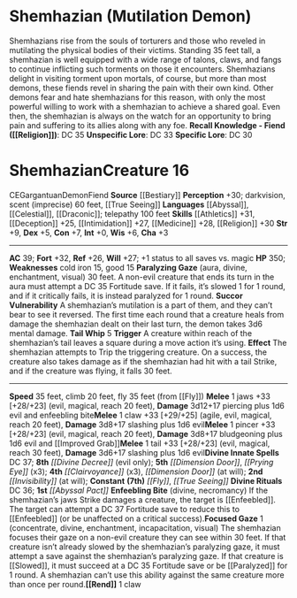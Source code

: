 ﻿---
ac: '39'
alignment: CE
all_resistance: null
burrow_speed: null
charisma: '+3'
climb_speed: '20'
constitution: '+7'
creature_ability:
- Enfeebling Bite
- Focused Gaze
- Paralyzing Gaze
- Rend
- Succor Vulnerability
- Tail Whip
creature_family: '[[DATABASE/monsterfamily/Demon|Demon]]'
description: "Shemhazians rise from the souls of torturers and those who reveled in\
  \ mutilating the physical bodies of their victims. Standing 35 feet tall, a shemhazian\
  \ is well equipped with a wide range of talons, claws, and fangs to continue inflicting\
  \ such torments on those it encounters.<br/><br/> Shemhazians delight in visiting\
  \ torment upon mortals, of course, but more than most demons, these fiends revel\
  \ in sharing the pain with their own kind. Other demons fear and hate shemhazians\
  \ for this reason, with only the most powerful willing to work with a shemhazian\
  \ to achieve a shared goal. Even then, the shemhazian is always on the watch for\
  \ an opportunity to bring pain and suffering to its allies along with any foe.<br/><br/><b><u>Recall\
  \ Knowledge - Fiend</u> ( [[DATABASE/skill/Religion|Religion]] )</b>: DC 35<br/><b><u>Unspecific\
  \ Lore</u></b>: DC 33<br/><b><u>Specific Lore</u></b>: DC 30<div class=\"viewbox\"\
  >{{ viewbox(type=monster, id=102, name=Shemhazian (Mutilation Demon)) }}</div><h1\
  \ class=\"title\">Shemhazian<span style=\"margin-left:auto; margin-right:0\">Creature\
  \ 16</span></h1><span class=\"traitalignment\">CE</span><span class=\"traitsize\"\
  >Gargantuan</span><span class=\"trait\"> [[DATABASE/trait/Demon|Demon]] </span><span\
  \ class=\"trait\"> [[DATABASE/trait/Fiend|Fiend]] </span><br/><b>Source</b> [[DATABASE/source/Bestiary|Bestiary]]\
  \ <br/><b>Perception</b> +30; darkvision, scent (imprecise) 60 feet, [[DATABASE/spell/True\
  \ Seeing|true seeing]] <br/><b>Languages</b> [[DATABASE/language/Abyssal|Abyssal]]\
  \ , [[DATABASE/language/Celestial|Celestial]] , [[DATABASE/language/Draconic|Draconic]]\
  \ ; telepathy 100 feet<br/><b>Skills</b> [[DATABASE/skill/Athletics|Athletics]]\
  \ +31, [[DATABASE/skill/Deception|Deception]] +25, [[DATABASE/skill/Intimidation|Intimidation]]\
  \ +27, [[DATABASE/skill/Medicine|Medicine]] +28, [[DATABASE/skill/Religion|Religion]]\
  \ +30<br/><b>Str</b> +9, <b>Dex</b> +5, <b>Con</b> +7, <b>Int</b> +0, <b>Wis</b>\
  \ +6, <b>Cha</b> +3<hr/><b>AC</b> 39; <b>Fort</b> +32, <b>Ref</b> +26, <b>Will</b>\
  \ +27; +1 status to all saves vs. magic<br/><b>HP</b> 350; <b>Weaknesses</b> cold\
  \ iron 15, good 15<br/><span class=\"hanging-indent\"><b>Paralyzing Gaze</b> ( [[DATABASE/trait/Aura|aura]]\
  \ , [[DATABASE/trait/Divine|divine]] , [[DATABASE/trait/Enchantment|enchantment]]\
  \ , [[DATABASE/trait/Visual|visual]] ) 30 feet. A non-evil creature that ends its\
  \ turn in the aura must attempt a DC 35 Fortitude save. If it fails, it\u2019s slowed\
  \ 1 for 1 round, and if it critically fails, it is instead paralyzed for 1 round.</span><span\
  \ class=\"hanging-indent\"> <b>Succor Vulnerability</b> A shemhazian\u2019s mutilation\
  \ is a part of them, and they can\u2019t bear to see it reversed. The first time\
  \ each round that a creature heals from damage the shemhazian dealt on their last\
  \ turn, the demon takes 3d6 mental damage.</span><span class=\"hanging-indent\"\
  > <b>Tail Whip</b> <span aria-label=\"Reaction\" class=\"action\" role=\"img\" title=\"\
  Reaction\">[reaction]</span> <b>Trigger</b> A creature within reach of the shemhazian\u2019\
  s tail leaves a square during a move action it\u2019s using. <b>Effect</b> The shemhazian\
  \ attempts to Trip the triggering creature. On a success, the creature also takes\
  \ damage as if the shemhazian had hit with a tail Strike, and if the creature was\
  \ flying, it falls 30 feet.</span><hr/><b>Speed</b> 35 feet, climb 20 feet, fly\
  \ 35 feet (from [[DATABASE/spell/Fly|fly]] )<br/><span class=\"hanging-indent\"\
  ><b>Melee</b> <span aria-label=\"Single Action\" class=\"action\" role=\"img\" title=\"\
  Single Action\">[one-action]</span>  jaws +33 [+28/+23] ( [[DATABASE/trait/Evil|evil]]\
  \ , [[DATABASE/trait/Magical|magical]] , [[DATABASE/trait/Reach|reach 20 feet]]\
  \ ), <b>Damage</b> 3d12+17 piercing plus 1d6 evil and enfeebling bite</span><span\
  \ class=\"hanging-indent\"><b>Melee</b> <span aria-label=\"Single Action\" class=\"\
  action\" role=\"img\" title=\"Single Action\">[one-action]</span>  claw +33 [+29/+25]\
  \ ( [[DATABASE/trait/Agile|agile]] , [[DATABASE/trait/Evil|evil]] , [[DATABASE/trait/Magical|magical]]\
  \ , [[DATABASE/trait/Reach|reach 20 feet]] ), <b>Damage</b> 3d8+17 slashing plus\
  \ 1d6 evil</span><span class=\"hanging-indent\"><b>Melee</b> <span aria-label=\"\
  Single Action\" class=\"action\" role=\"img\" title=\"Single Action\">[one-action]</span>\
  \  pincer +33 [+28/+23] ( [[DATABASE/trait/Evil|evil]] , [[DATABASE/trait/Magical|magical]]\
  \ , [[DATABASE/trait/Reach|reach 20 feet]] ), <b>Damage</b> 3d8+17 bludgeoning plus\
  \ 1d6 evil and [[DATABASE/monsterability/Improved Grab|Improved Grab]] </span><span\
  \ class=\"hanging-indent\"><b>Melee</b> <span aria-label=\"Single Action\" class=\"\
  action\" role=\"img\" title=\"Single Action\">[one-action]</span>  tail +33 [+28/+23]\
  \ ( [[DATABASE/trait/Evil|evil]] , [[DATABASE/trait/Magical|magical]] , [[DATABASE/trait/Reach|reach\
  \ 30 feet]] ), <b>Damage</b> 3d6+17 slashing plus 1d6 evil</span><b>Divine Innate\
  \ Spells</b> DC 37; <b>8th</b> <i> [[DATABASE/spell/Divine Decree|divine decree]]\
  \ </i> (evil only); <b>5th</b> <i> [[DATABASE/spell/Dimension Door|dimension door]]\
  \ </i>, <i> [[DATABASE/spell/Prying Eye|prying eye]] </i> (x3); <b>4th</b> <i> [[DATABASE/spell/Clairvoyance|clairvoyance]]\
  \ </i> (x3), <i> [[DATABASE/spell/Dimension Door|dimension door]] </i> (at will);\
  \ <b>2nd</b> <i> [[DATABASE/spell/Invisibility|invisibility]] </i> (at will); <b>Constant</b>\
  \ <b>(7th)</b> <i> [[DATABASE/spell/Fly|fly]] </i>, <i> [[DATABASE/spell/True Seeing|true\
  \ seeing]] </i><br/><b>Divine Rituals</b> DC 36; <b>1st</b> <i> [[DATABASE/ritual/Abyssal\
  \ Pact|abyssal pact]] </i><br/><span class=\"hanging-indent\"><b>Enfeebling Bite</b>\
  \ ( [[DATABASE/trait/Divine|divine]] , [[DATABASE/trait/Necromancy|necromancy]]\
  \ ) If the shemhazian\u2019s jaws Strike damages a creature, the target is [[DATABASE/condition/Enfeebled|enfeebled\
  \ 3]] . The target can attempt a DC 37 Fortitude save to reduce this to [[DATABASE/condition/Enfeebled|enfeebled\
  \ 1]] (or be unaffected on a critical success).</span><span class=\"hanging-indent\"\
  ><b>Focused Gaze</b> <span aria-label=\"Single Action\" class=\"action\" role=\"\
  img\" title=\"Single Action\">[one-action]</span>   ( [[DATABASE/trait/Concentrate|concentrate]]\
  \ , [[DATABASE/trait/Divine|divine]] , [[DATABASE/trait/Enchantment|enchantment]]\
  \ , [[DATABASE/trait/Incapacitation|incapacitation]] , [[DATABASE/trait/Visual|visual]]\
  \ ) The shemhazian focuses their gaze on a non-evil creature they can see within\
  \ 30 feet. If that creature isn\u2019t already slowed by the shemhazian\u2019s paralyzing\
  \ gaze, it must attempt a save against the shemhazian\u2019s paralyzing gaze. If\
  \ that creature is [[DATABASE/condition/Slowed|slowed]] , it must succeed at a DC\
  \ 35 Fortitude save or be [[DATABASE/condition/Paralyzed|paralyzed]] for 1 round.\
  \ A shemhazian can\u2019t use this ability against the same creature more than once\
  \ per round.</span><span class=\"hanging-indent\"><b> [[DATABASE/monsterability/Rend|Rend]]\
  \ </b> <span aria-label=\"Single Action\" class=\"action\" role=\"img\" title=\"\
  Single Action\">[one-action]</span>   claw</span>"
dexterity: '+5'
element: null
fly_speed: '35'
fortitude: '+32'
hardness: null
hp: '350'
id: '102'
immunity: null
intelligence: '+0'
land_speed: '35'
language:
- '[[DATABASE/language/Abyssal|Abyssal]]'
- '[[DATABASE/language/Celestial|Celestial]]'
- '[[DATABASE/language/Draconic|Draconic]] ; telepathy 100 feet'
level: '16'
max_speed: '35'
name: Shemhazian
perception: '+30'
rarity: Common
reflex: '+26'
resistance: null
rus_type_level: null
school: null
sense:
- darkvision
- scent (imprecise) 60 feet
- '[[DATABASE/spell/True Seeing|trueseeing]]'
size: Gargantuan
skill:
- '[[DATABASE/skill/Athletics|Athletics]] +31'
- '[[DATABASE/skill/Deception|Deception]] +25'
- '[[DATABASE/skill/Intimidation|Intimidation]] +27'
- '[[DATABASE/skill/Medicine|Medicine]] +28'
- '[[DATABASE/skill/Religion|Religion]] +30'
source: '[[DATABASE/source/Bestiary|Bestiary]]'
speed:
- 35 feet
- climb 20 feet
- fly 35 feet (from [[DATABASE/spell/Fly|fly]] )
spell:
- '[[DATABASE/spell/Clairvoyance|Clairvoyance]]'
- '[[DATABASE/spell/Dimension Door|Dimension Door]]'
- '[[DATABASE/spell/Divine Decree|Divine Decree]]'
- '[[DATABASE/spell/Fly|Fly]]'
- '[[DATABASE/spell/Invisibility|Invisibility]]'
- '[[DATABASE/spell/Prying Eye|Prying Eye]]'
- '[[DATABASE/spell/True Seeing|True Seeing]]'
strength: '+9'
strength_req: '9'
strongest_save:
- Fortitude
swim_speed: null
trait:
- '[[DATABASE/trait/Demon|Demon]]'
- '[[DATABASE/trait/Fiend|Fiend]]'
type: Creature
vision: Darkvision
weakest_save:
- Reflex
weakness:
- cold iron 15
- good 15
will: '+27'
wisdom: '+6'

---
# Shemhazian (Mutilation Demon)

Shemhazians rise from the souls of torturers and those who reveled in mutilating the physical bodies of their victims. Standing 35 feet tall, a shemhazian is well equipped with a wide range of talons, claws, and fangs to continue inflicting such torments on those it encounters.
 Shemhazians delight in visiting torment upon mortals, of course, but more than most demons, these fiends revel in sharing the pain with their own kind. Other demons fear and hate shemhazians for this reason, with only the most powerful willing to work with a shemhazian to achieve a shared goal. Even then, the shemhazian is always on the watch for an opportunity to bring pain and suffering to its allies along with any foe.
**Recall Knowledge - Fiend ([[Religion]])**: DC 35
**Unspecific Lore**: DC 33
**Specific Lore**: DC 30

# Shemhazian<span class="item-type">Creature 16</span>

<span class="trait-alignment item-trait">CE</span><span class="trait-size item-trait">Gargantuan</span><span class="item-trait">Demon</span><span class="item-trait">Fiend</span>
**Source** [[Bestiary]]
**Perception** +30; darkvision, scent (imprecise) 60 feet, [[True Seeing]]
**Languages** [[Abyssal]], [[Celestial]], [[Draconic]]; telepathy 100 feet
**Skills** [[Athletics]] +31, [[Deception]] +25, [[Intimidation]] +27, [[Medicine]] +28, [[Religion]] +30
**Str** +9, **Dex** +5, **Con** +7, **Int** +0, **Wis** +6, **Cha** +3

---
**AC** 39; **Fort** +32, **Ref** +26, **Will** +27; +1 status to all saves vs. magic
**HP** 350; **Weaknesses** cold iron 15, good 15
<span class="in-box-ability">**Paralyzing Gaze** (aura, divine, enchantment, visual) 30 feet. A non-evil creature that ends its turn in the aura must attempt a DC 35 Fortitude save. If it fails, it’s slowed 1 for 1 round, and if it critically fails, it is instead paralyzed for 1 round.</span><span class="in-box-ability"> **Succor Vulnerability** A shemhazian’s mutilation is a part of them, and they can’t bear to see it reversed. The first time each round that a creature heals from damage the shemhazian dealt on their last turn, the demon takes 3d6 mental damage.</span><span class="in-box-ability"> **Tail Whip** <span class="action-icon">5</span> **Trigger** A creature within reach of the shemhazian’s tail leaves a square during a move action it’s using. **Effect** The shemhazian attempts to Trip the triggering creature. On a success, the creature also takes damage as if the shemhazian had hit with a tail Strike, and if the creature was flying, it falls 30 feet.</span>

---
**Speed** 35 feet, climb 20 feet, fly 35 feet (from [[Fly]])
<span class="in-box-ability">**Melee** <span class="action-icon">1</span> jaws +33 [+28/+23] (evil, magical, reach 20 feet), **Damage** 3d12+17 piercing plus 1d6 evil and enfeebling bite</span><span class="in-box-ability">**Melee** <span class="action-icon">1</span> claw +33 [+29/+25] (agile, evil, magical, reach 20 feet), **Damage** 3d8+17 slashing plus 1d6 evil</span><span class="in-box-ability">**Melee** <span class="action-icon">1</span> pincer +33 [+28/+23] (evil, magical, reach 20 feet), **Damage** 3d8+17 bludgeoning plus 1d6 evil and [[Improved Grab]]</span><span class="in-box-ability">**Melee** <span class="action-icon">1</span> tail +33 [+28/+23] (evil, magical, reach 30 feet), **Damage** 3d6+17 slashing plus 1d6 evil</span>**Divine Innate Spells** DC 37; **8th** _[[Divine Decree]]_ (evil only); **5th** _[[Dimension Door]]_, _[[Prying Eye]]_ (x3); **4th** _[[Clairvoyance]]_ (x3), _[[Dimension Door]]_ (at will); **2nd** _[[Invisibility]]_ (at will); **Constant** **(7th)** _[[Fly]]_, _[[True Seeing]]_
**Divine Rituals** DC 36; **1st** _[[Abyssal Pact]]_
<span class="in-box-ability">**Enfeebling Bite** (divine, necromancy) If the shemhazian’s jaws Strike damages a creature, the target is [[Enfeebled]]. The target can attempt a DC 37 Fortitude save to reduce this to [[Enfeebled]] (or be unaffected on a critical success).</span><span class="in-box-ability">**Focused Gaze** <span class="action-icon">1</span> (concentrate, divine, enchantment, incapacitation, visual) The shemhazian focuses their gaze on a non-evil creature they can see within 30 feet. If that creature isn’t already slowed by the shemhazian’s paralyzing gaze, it must attempt a save against the shemhazian’s paralyzing gaze. If that creature is [[Slowed]], it must succeed at a DC 35 Fortitude save or be [[Paralyzed]] for 1 round. A shemhazian can’t use this ability against the same creature more than once per round.</span><span class="in-box-ability">**[[Rend]]** <span class="action-icon">1</span> claw</span>